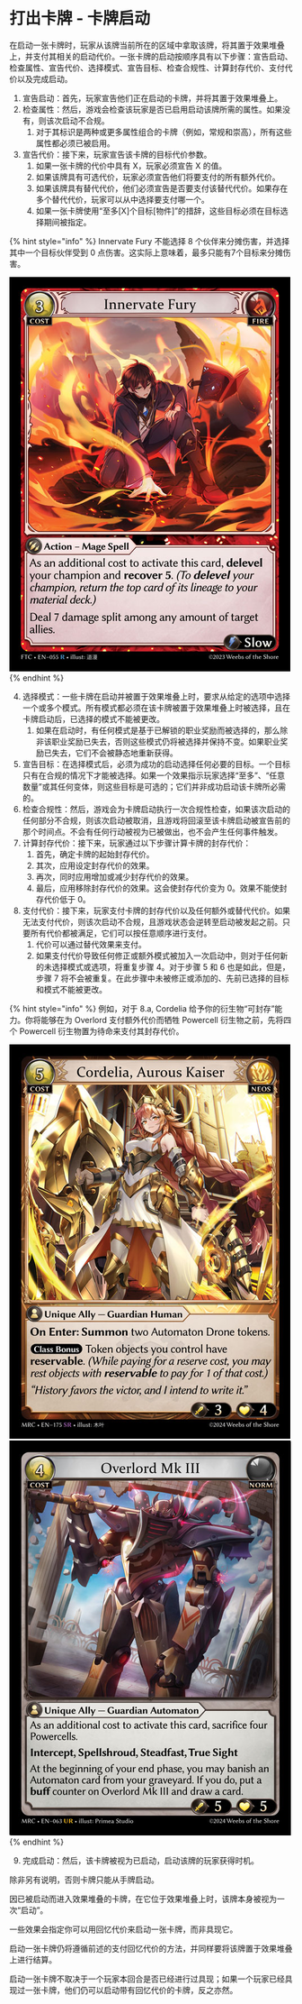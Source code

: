 # 打出卡牌 - 卡牌启动

在启动一张卡牌时，玩家从该牌当前所在的区域中拿取该牌，将其置于效果堆叠上，并支付其相关的启动代价。一张卡牌的启动按顺序具有以下步骤：宣告启动、检查属性、宣告代价、选择模式、宣告目标、检查合规性、计算封存代价、支付代价以及完成启动。

1. 宣告启动：首先，玩家宣告他们正在启动的卡牌，并将其置于效果堆叠上。
2. 检查属性：然后，游戏会检查该玩家是否已启用启动该牌所需的属性。如果没有，则该次启动不合规。
   1. 对于其标识是两种或更多属性组合的卡牌（例如，常规和崇高），所有这些属性都必须已被启用。
3. 宣告代价：接下来，玩家宣告该卡牌的目标代价参数。
   1. 如果一张卡牌的代价中具有 X，玩家必须宣告 X 的值。
   2. 如果该牌具有可选代价，玩家必须宣告他们将要支付的所有额外代价。
   3. 如果该牌具有替代代价，他们必须宣告是否要支付该替代代价。如果存在多个替代代价，玩家可以从中选择要支付哪一个。
   4. 如果一张卡牌使用“至多\[X]个目标\[物件]”的措辞，这些目标必须在目标选择期间被指定。

{% hint style="info" %}
Innervate Fury 不能选择 8 个伙伴来分摊伤害，并选择其中一个目标伙伴受到 0 点伤害。这实际上意味着，最多只能有7个目标来分摊伤害。

![](<../../.gitbook/assets/image (3).png>)
{% endhint %}

4. 选择模式：一些卡牌在启动并被置于效果堆叠上时，要求从给定的选项中选择一个或多个模式。所有模式都必须在该卡牌被置于效果堆叠上时被选择，且在卡牌启动后，已选择的模式不能被更改。
   1. 如果在启动时，有任何模式是基于已解锁的职业奖励而被选择的，那么除非该职业奖励已失去，否则这些模式仍将被选择并保持不变。如果职业奖励已失去，它们不会被静态地重新获得。
5. 宣告目标：在选择模式后，必须为成功的启动选择任何必要的目标。一个目标只有在合规的情况下才能被选择。如果一个效果指示玩家选择“至多”、“任意数量”或其任何变体，则这些目标是可选的；它们并非成功启动该卡牌所必需的。
6. 检查合规性：然后，游戏会为卡牌启动执行一次合规性检查，如果该次启动的任何部分不合规，则该次启动被取消，且游戏将回滚至该卡牌启动被宣告前的那个时间点。不会有任何行动被视为已被做出，也不会产生任何事件触发。
7. 计算封存代价：接下来，玩家通过以下步骤计算卡牌的封存代价：
   1. 首先，确定卡牌的起始封存代价。
   2. 其次，应用设定封存代价的效果。
   3. 再次，同时应用增加或减少封存代价的效果。
   4. 最后，应用移除封存代价的效果。这会使封存代价变为 0。效果不能使封存代价低于 0。
8. 支付代价：接下来，玩家支付卡牌的封存代价以及任何额外或替代代价。如果无法支付代价，则该次启动不合规，且游戏状态会逆转至启动被发起之前。只要所有代价都被满足，它们可以按任意顺序进行支付。
   1. 代价可以通过替代效果来支付。
   2. 如果支付代价导致任何修正或额外模式被加入一次启动中，则对于任何新的未选择模式或选项，将重复步骤 4。对于步骤 5 和 6 也是如此，但是，步骤 7 将不会被重复。在此步骤中未被修正或添加的、先前已选择的目标和模式不能被更改。

{% hint style="info" %}
例如，对于 8.a, Cordelia 给予你的衍生物“可封存”能力。你将能够在为 Overlord 支付额外代价而牺牲 Powercell 衍生物之前，先将四个 Powercell 衍生物置为待命来支付其封存代价。

![](<../../.gitbook/assets/image (2) (1).png>)![](<../../.gitbook/assets/image (1) (1).png>)
{% endhint %}

9. 完成启动：然后，该卡牌被视为已启动，启动该牌的玩家获得时机。

除非另有说明，否则卡牌只能从手牌启动。

因已被启动而进入效果堆叠的卡牌，在它位于效果堆叠上时，该牌本身被视为一次“启动”。

一些效果会指定你可以用回忆代价来启动一张卡牌，而非具现它。

启动一张卡牌仍将遵循前述的支付回忆代价的方法，并同样要将该牌置于效果堆叠上进行结算。

启动一张卡牌不取决于一个玩家本回合是否已经进行过具现；如果一个玩家已经具现过一张卡牌，他们仍可以启动带有回忆代价的卡牌，反之亦然。
